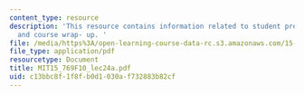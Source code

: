 ```yaml
---
content_type: resource
description: 'This resource contains information related to student presentations
  and course wrap- up. '
file: /media/https%3A/open-learning-course-data-rc.s3.amazonaws.com/15-769-operations-strategy-fall-2010/c13bbc8f1f8fb0d1030af732883b82cf_MIT15_769F10_lec24a.pdf
file_type: application/pdf
resourcetype: Document
title: MIT15_769F10_lec24a.pdf
uid: c13bbc8f-1f8f-b0d1-030a-f732883b82cf
---
```

